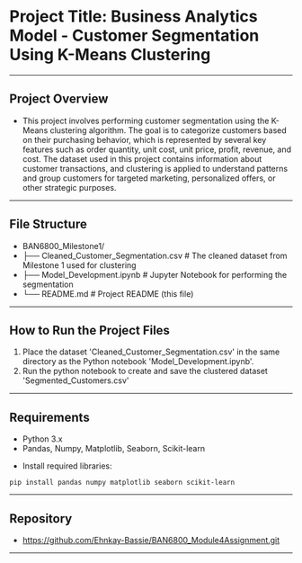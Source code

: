 # Project Title: Business Analytics Model - Customer Segmentation Using K-Means Clustering
------------------------------------------

## Project Overview

- This project involves performing customer segmentation using the K-Means clustering algorithm. The goal is to categorize customers based on their purchasing behavior, which is represented by several key features such as order quantity, unit cost, unit price, profit, revenue, and cost. The dataset used in this project contains information about customer transactions, and clustering is applied to understand patterns and group customers for targeted marketing, personalized offers, or other strategic purposes.
---------------------------------------------------

## File Structure

- BAN6800_Milestone1/
- ├── Cleaned_Customer_Segmentation.csv      # The cleaned dataset from Milestone 1 used for clustering
- ├── Model_Development.ipynb                # Jupyter Notebook for performing the segmentation
- └── README.md                              # Project README (this file)
-------------------------------------

## How to Run the Project Files 

1. Place the dataset 'Cleaned_Customer_Segmentation.csv' in the same directory as the Python notebook 'Model_Development.ipynb'.
2. Run the python notebook to create and save the clustered dataset 'Segmented_Customers.csv'
------------------------------  

## Requirements
- Python 3.x
- Pandas, Numpy, Matplotlib, Seaborn, Scikit-learn

* Install required libraries:

```pip install pandas numpy matplotlib seaborn scikit-learn```

-------------------------------------------------

## Repository
* https://github.com/Ehnkay-Bassie/BAN6800_Module4Assignment.git
-----------------------------------------------------------------
